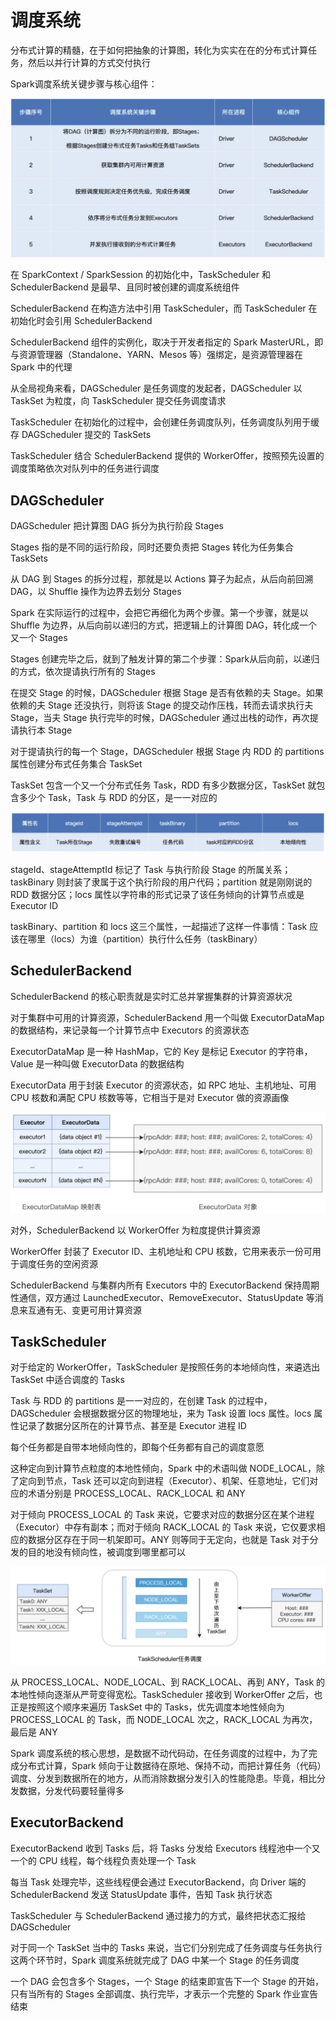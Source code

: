# 调度系统

分布式计算的精髓，在于如何把抽象的计算图，转化为实实在在的分布式计算任务，然后以并行计算的方式交付执行

Spark调度系统关键步骤与核心组件：

![01](调度系统.assets/01.png)

在 SparkContext / SparkSession 的初始化中，TaskScheduler 和 SchedulerBackend 是最早、且同时被创建的调度系统组件

SchedulerBackend 在构造方法中引用 TaskScheduler，而 TaskScheduler 在初始化时会引用 SchedulerBackend

SchedulerBackend 组件的实例化，取决于开发者指定的 Spark MasterURL，即与资源管理器（Standalone、YARN、Mesos 等）强绑定，是资源管理器在 Spark 中的代理

从全局视角来看，DAGScheduler 是任务调度的发起者，DAGScheduler 以 TaskSet 为粒度，向 TaskScheduler 提交任务调度请求

TaskScheduler 在初始化的过程中，会创建任务调度队列，任务调度队列用于缓存 DAGScheduler 提交的 TaskSets

TaskScheduler 结合 SchedulerBackend 提供的 WorkerOffer，按照预先设置的调度策略依次对队列中的任务进行调度

## DAGScheduler

DAGScheduler 把计算图 DAG 拆分为执行阶段 Stages

Stages 指的是不同的运行阶段，同时还要负责把 Stages 转化为任务集合 TaskSets

从 DAG 到 Stages 的拆分过程，那就是以 Actions 算子为起点，从后向前回溯 DAG，以 Shuffle 操作为边界去划分 Stages

Spark 在实际运行的过程中，会把它再细化为两个步骤。第一个步骤，就是以 Shuffle 为边界，从后向前以递归的方式，把逻辑上的计算图 DAG，转化成一个又一个 Stages

Stages 创建完毕之后，就到了触发计算的第二个步骤：Spark从后向前，以递归的方式，依次提请执行所有的 Stages

在提交 Stage 的时候，DAGScheduler 根据 Stage 是否有依赖的夫 Stage。如果依赖的夫 Stage 还没执行，则将该 Stage 的提交动作压栈，转而去请求执行夫 Stage，当夫 Stage 执行完毕的时候，DAGScheduler 通过出栈的动作，再次提请执行本 Stage

对于提请执行的每一个 Stage，DAGScheduler 根据 Stage 内 RDD 的 partitions 属性创建分布式任务集合 TaskSet

TaskSet 包含一个又一个分布式任务 Task，RDD 有多少数据分区，TaskSet 就包含多少个 Task，Task 与 RDD 的分区，是一一对应的

![02](调度系统.assets/02.png)

stageId、stageAttemptId 标记了 Task 与执行阶段 Stage 的所属关系；taskBinary 则封装了隶属于这个执行阶段的用户代码；partition 就是刚刚说的 RDD 数据分区；locs 属性以字符串的形式记录了该任务倾向的计算节点或是 Executor ID

taskBinary、partition 和 locs 这三个属性，一起描述了这样一件事情：Task 应该在哪里（locs）为谁（partition）执行什么任务（taskBinary）

## SchedulerBackend

SchedulerBackend 的核心职责就是实时汇总并掌握集群的计算资源状况

对于集群中可用的计算资源，SchedulerBackend 用一个叫做 ExecutorDataMap 的数据结构，来记录每一个计算节点中 Executors 的资源状态

ExecutorDataMap 是一种 HashMap，它的 Key 是标记 Executor 的字符串，Value 是一种叫做 ExecutorData 的数据结构

ExecutorData 用于封装 Executor 的资源状态，如 RPC 地址、主机地址、可用 CPU 核数和满配 CPU 核数等等，它相当于是对 Executor 做的资源画像

![03](调度系统.assets/03.png)

对外，SchedulerBackend 以 WorkerOffer 为粒度提供计算资源

WorkerOffer 封装了 Executor ID、主机地址和 CPU 核数，它用来表示一份可用于调度任务的空闲资源

SchedulerBackend 与集群内所有 Executors 中的 ExecutorBackend 保持周期性通信，双方通过 LaunchedExecutor、RemoveExecutor、StatusUpdate 等消息来互通有无、变更可用计算资源

## TaskScheduler

对于给定的 WorkerOffer，TaskScheduler 是按照任务的本地倾向性，来遴选出 TaskSet 中适合调度的 Tasks

Task 与 RDD 的 partitions 是一一对应的，在创建 Task 的过程中，DAGScheduler 会根据数据分区的物理地址，来为 Task 设置 locs 属性。locs 属性记录了数据分区所在的计算节点、甚至是 Executor 进程 ID

每个任务都是自带本地倾向性的，即每个任务都有自己的调度意愿

这种定向到计算节点粒度的本地性倾向，Spark 中的术语叫做 NODE_LOCAL，除了定向到节点，Task 还可以定向到进程（Executor）、机架、任意地址，它们对应的术语分别是 PROCESS_LOCAL、RACK_LOCAL 和 ANY

对于倾向 PROCESS_LOCAL 的 Task 来说，它要求对应的数据分区在某个进程（Executor）中存有副本；而对于倾向 RACK_LOCAL 的 Task 来说，它仅要求相应的数据分区存在于同一机架即可。ANY 则等同于无定向，也就是 Task 对于分发的目的地没有倾向性，被调度到哪里都可以

![04](调度系统.assets/04.png)

从 PROCESS_LOCAL、NODE_LOCAL、到 RACK_LOCAL、再到 ANY，Task 的本地性倾向逐渐从严苛变得宽松。TaskScheduler 接收到 WorkerOffer 之后，也正是按照这个顺序来遍历 TaskSet 中的 Tasks，优先调度本地性倾向为 PROCESS_LOCAL 的 Task，而 NODE_LOCAL 次之，RACK_LOCAL 为再次，最后是 ANY

Spark 调度系统的核心思想，是数据不动代码动，在任务调度的过程中，为了完成分布式计算，Spark 倾向于让数据待在原地、保持不动，而把计算任务（代码）调度、分发到数据所在的地方，从而消除数据分发引入的性能隐患。毕竟，相比分发数据，分发代码要轻量得多

## ExecutorBackend

ExecutorBackend 收到 Tasks 后，将 Tasks 分发给 Executors 线程池中一个又一个的 CPU 线程，每个线程负责处理一个 Task

每当 Task 处理完毕，这些线程便会通过 ExecutorBackend，向 Driver 端的 SchedulerBackend 发送 StatusUpdate 事件，告知 Task 执行状态

TaskScheduler 与 SchedulerBackend 通过接力的方式，最终把状态汇报给 DAGScheduler

对于同一个 TaskSet 当中的 Tasks 来说，当它们分别完成了任务调度与任务执行这两个环节时，Spark 调度系统就完成了 DAG 中某一个 Stage 的任务调度

一个 DAG 会包含多个 Stages，一个 Stage 的结束即宣告下一个 Stage 的开始，只有当所有的 Stages 全部调度、执行完毕，才表示一个完整的 Spark 作业宣告结束